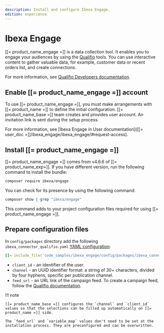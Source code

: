 ```yaml
---
description: Install and configure Ibexa Engage.
edition: experience
---
```


# Ibexa Engage

[[= product_name_engage =]] is a data collection tool. It enables you to engage your audiences by using the [Qualifio](https://qualifio.com/) tools.
You can use interactive content to gather valuable data, for example, customer data or recent orders list, and create connections.

For more information, see [Qualifio Developers documentation](https://developers.qualifio.com/docs/engage/).

## Enable [[= product_name_engage =]] account

To use [[= product_name_engage =]], you must make arrangements with [[= product_name =]] to define the initial configuration.
[[= product_name_base =]] team creates and provides user account. An invitation link is sent during the setup process.

For more information, see [Ibexa Engage in User documentation]([[= user_doc =]]/ibexa_engage/ibexa_engage/#request-access).

## Install [[= product_name_engage =]]

[[= product_name_engage =]] comes from v4.6.6 of [[= product_name_exp=]].
If you have different version, run the following command to install the bundle:

``` bash
composer require ibexa/engage
```

You can check for its presence by using the following command:

``` bash
composer show | grep "ibexa/engage"
```

This command adds to your project configuration files required for using [[= product_name_engage =]].

## Prepare configuration files

In `config/packages` directory add the following `ibexa_connector_qualifio.yaml` [YAML configuration](configuration.md#configuration-files):

``` yaml
[[= include_file('code_samples/ibexa_engage/config/packages/ibexa_connector_qualifio.yaml') =]]
```

- `client_id` - an identifier of the user.
- `channel` - an UUID identifier format: a string of 30+ characters, divided by four hyphens, specific per publication channel.
- `feed_url` - an URL link of the campaign feed. To create a campaign feed, follow the [Qualifio documentation](https://support.qualifio.com/hc/en-us/articles/360022954454-About-Campaign-Feeds).

!!! note

    [[= product_name_base =]] configures the `channel` and `client_id` values so that the selections can be filled up automatically on [[= product_name =]] side.

    The `feed_url` and `variable_map` values don't need to be set at the installation process. They are preconfigured and can be overwritten.